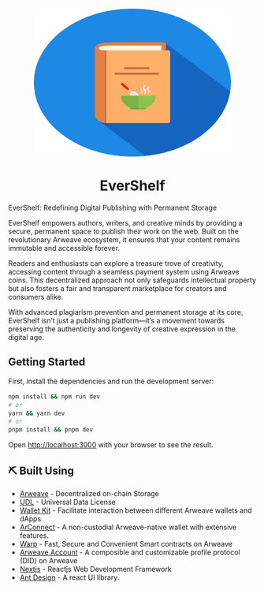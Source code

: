 <p align="center"><img src="/public/icon.svg" alt="original" width="400" height="300"></p>

<h1 align="center">EverShelf</h1>

EverShelf: Redefining Digital Publishing with Permanent Storage

EverShelf empowers authors, writers, and creative minds by providing a secure, permanent space to publish their work on the web. Built on the revolutionary Arweave ecosystem, it ensures that your content remains immutable and accessible forever.

Readers and enthusiasts can explore a treasure trove of creativity, accessing content through a seamless payment system using Arweave coins. This decentralized approach not only safeguards intellectual property but also fosters a fair and transparent marketplace for creators and consumers alike.

With advanced plagiarism prevention and permanent storage at its core, EverShelf isn’t just a publishing platform—it’s a movement towards preserving the authenticity and longevity of creative expression in the digital age.




## Getting Started

First, install the dependencies and run the development server:

```bash
npm install && npm run dev
# or
yarn && yarn dev
# or
pnpm install && pnpm dev
```

Open [http://localhost:3000](http://localhost:3000) with your browser to see the result.

## ⛏️ Built Using <a name = "built_using"></a>

- [Arweave](https://arweave.org/) - Decentralized on-chain Storage
- [UDL](https://arwiki.wiki/#/en/Universal-Data-License-How-to-use-it) - Universal Data License
- [Wallet Kit](https://docs.arweavekit.com/wallets/wallet-kit/) - Facilitate interaction between different Arweave wallets and dApps
- [ArConnect](https://www.arconnect.io/) - A non-custodial Arweave-native wallet with extensive features.
- [Warp](https://warp.cc/) - Fast, Secure and Convenient Smart contracts on Arweave
- [Arweave Account](https://github.com/MetaweaveTeam/arweave-account) - A composible and customizable profile protocol (DID) on Arweave
- [Nextjs](https://nextjs.org/) - Reactjs Web Development Framework
- [Ant Design](https://ant.design/) - A react UI library.


